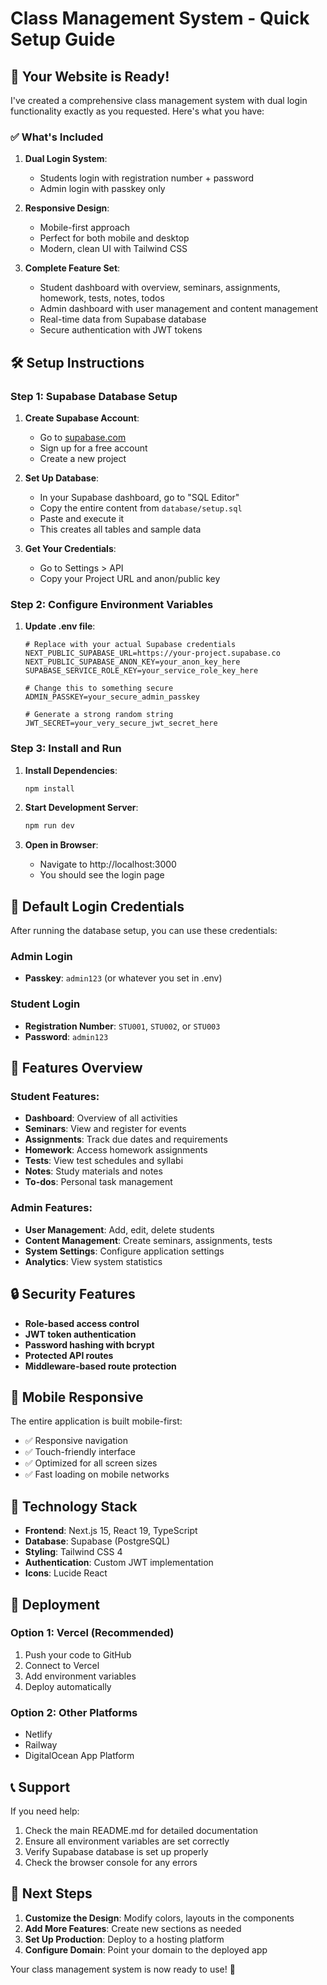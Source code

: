 # Class Management System - Quick Setup Guide

## 🚀 Your Website is Ready!

I've created a comprehensive class management system with dual login functionality exactly as you requested. Here's what you have:

### ✅ What's Included

1. **Dual Login System**:
   - Students login with registration number + password
   - Admin login with passkey only

2. **Responsive Design**:
   - Mobile-first approach
   - Perfect for both mobile and desktop
   - Modern, clean UI with Tailwind CSS

3. **Complete Feature Set**:
   - Student dashboard with overview, seminars, assignments, homework, tests, notes, todos
   - Admin dashboard with user management and content management
   - Real-time data from Supabase database
   - Secure authentication with JWT tokens

## 🛠️ Setup Instructions

### Step 1: Supabase Database Setup

1. **Create Supabase Account**:
   - Go to [supabase.com](https://supabase.com)
   - Sign up for a free account
   - Create a new project

2. **Set Up Database**:
   - In your Supabase dashboard, go to "SQL Editor"
   - Copy the entire content from `database/setup.sql`
   - Paste and execute it
   - This creates all tables and sample data

3. **Get Your Credentials**:
   - Go to Settings > API
   - Copy your Project URL and anon/public key

### Step 2: Configure Environment Variables

1. **Update .env file**:
   ```env
   # Replace with your actual Supabase credentials
   NEXT_PUBLIC_SUPABASE_URL=https://your-project.supabase.co
   NEXT_PUBLIC_SUPABASE_ANON_KEY=your_anon_key_here
   SUPABASE_SERVICE_ROLE_KEY=your_service_role_key_here
   
   # Change this to something secure
   ADMIN_PASSKEY=your_secure_admin_passkey
   
   # Generate a strong random string
   JWT_SECRET=your_very_secure_jwt_secret_here
   ```

### Step 3: Install and Run

1. **Install Dependencies**:
   ```bash
   npm install
   ```

2. **Start Development Server**:
   ```bash
   npm run dev
   ```

3. **Open in Browser**:
   - Navigate to http://localhost:3000
   - You should see the login page

## 🔑 Default Login Credentials

After running the database setup, you can use these credentials:

### Admin Login
- **Passkey**: `admin123` (or whatever you set in .env)

### Student Login
- **Registration Number**: `STU001`, `STU002`, or `STU003`
- **Password**: `admin123`

## 📱 Features Overview

### Student Features:
- **Dashboard**: Overview of all activities
- **Seminars**: View and register for events
- **Assignments**: Track due dates and requirements
- **Homework**: Access homework assignments
- **Tests**: View test schedules and syllabi
- **Notes**: Study materials and notes
- **To-dos**: Personal task management

### Admin Features:
- **User Management**: Add, edit, delete students
- **Content Management**: Create seminars, assignments, tests
- **System Settings**: Configure application settings
- **Analytics**: View system statistics

## 🔒 Security Features

- **Role-based access control**
- **JWT token authentication**
- **Password hashing with bcrypt**
- **Protected API routes**
- **Middleware-based route protection**

## 📱 Mobile Responsive

The entire application is built mobile-first:
- ✅ Responsive navigation
- ✅ Touch-friendly interface
- ✅ Optimized for all screen sizes
- ✅ Fast loading on mobile networks

## 🎨 Technology Stack

- **Frontend**: Next.js 15, React 19, TypeScript
- **Database**: Supabase (PostgreSQL)
- **Styling**: Tailwind CSS 4
- **Authentication**: Custom JWT implementation
- **Icons**: Lucide React

## 🚀 Deployment

### Option 1: Vercel (Recommended)
1. Push your code to GitHub
2. Connect to Vercel
3. Add environment variables
4. Deploy automatically

### Option 2: Other Platforms
- Netlify
- Railway
- DigitalOcean App Platform

## 📞 Support

If you need help:
1. Check the main README.md for detailed documentation
2. Ensure all environment variables are set correctly
3. Verify Supabase database is set up properly
4. Check the browser console for any errors

## 🎯 Next Steps

1. **Customize the Design**: Modify colors, layouts in the components
2. **Add More Features**: Create new sections as needed
3. **Set Up Production**: Deploy to a hosting platform
4. **Configure Domain**: Point your domain to the deployed app

Your class management system is now ready to use! 🎉
